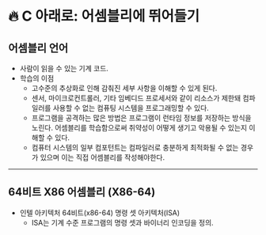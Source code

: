 # :fire: C 아래로: 어셈블리에 뛰어들기

## 어셈블리 언어

- 사람이 읽을 수 있는 기계 코드.
- 학습의 이점
  - 고수준의 추상화로 인해 감춰진 세부 사항을 이해할 수 있게 된다.
  - 센서, 마이크로컨트롤러, 기타 임베디드 프로세서와 같이 리소스가 제한돼 컴파일러를 사용할 수 없는 컴퓨팅 시스템을 프로그래밍할 수 있다.
  - 프로그램을 공격하는 많은 방법은 프로그램이 런타임 정보를 저장하는 방식을 노린다. 어셈블리를 학습함으로써 취약성이 어떻게 생기고 악용될 수 있는지 이해할 수 있다.
  - 컴퓨터 시스템의 일부 컴포턴트는 컴파일러로 충분하게 최적화될 수 없는 경우가 있으며 이는 직접 어셈블리를 작성해야한다.

---

## 64비트 X86 어셈블리 (X86-64)

- 인텔 아키텍처 64비트(x86-64) 명령 셋 아키텍처(ISA)
  - ISA는 기계 수준 프로그램의 명령 셋과 바이너리 인코딩을 정의.
 
  
